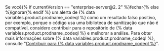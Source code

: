 Se você{% if currentVersion == "enterprise-server@2. 2" %}fechar{% else %}ignorar{% endif %} um alerta de {% data variables.product.prodname_codeql %} como um resultado falso positivo, por exemplo, porque o código usa uma biblioteca de sanitização que não é compatível, considere contribuir para o repositório de {% data variables.product.prodname_codeql %} e melhorar a análise. Para obter mais informações sobre {% data variables.product.prodname_codeql %}, consulte "[Contribuir para {% data variables.product.prodname_codeql %}](https://github.com/github/codeql/blob/main/CONTRIBUTING.md)".
